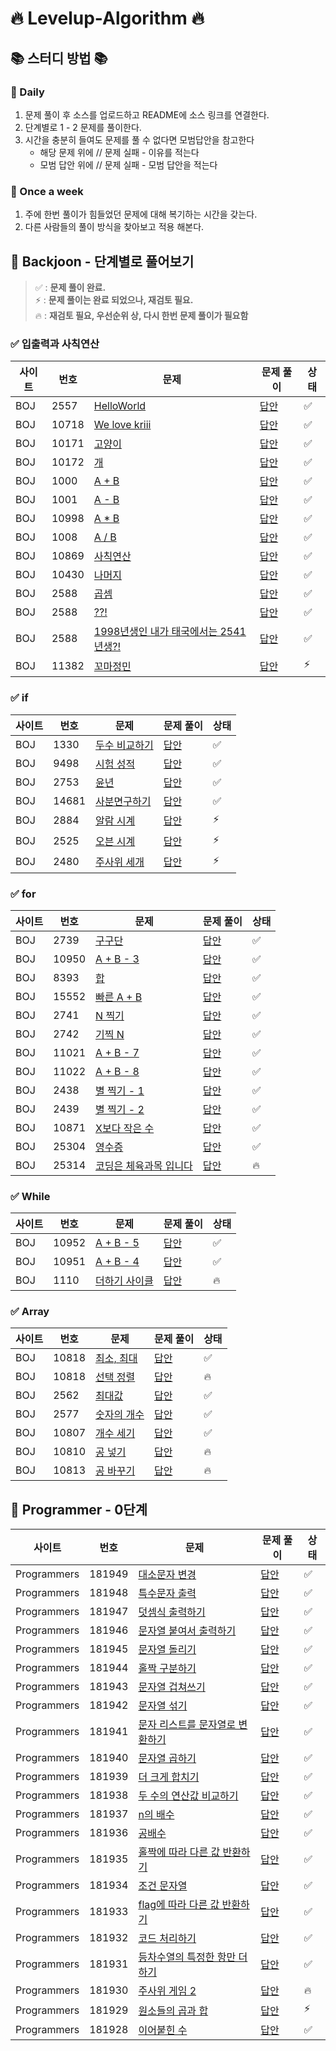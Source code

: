 # 🔥 Levelup-Algorithm 🔥

## 📚 스터디 방법 📚

### 📌 Daily

1. 문제 풀이 후 소스를 업로드하고 README에 소스 링크를 연결한다.
2. 단계별로 1 - 2 문제를 풀이한다.
3. 시간을 충분히 들여도 문제를 풀 수 없다면 모범답안을 참고한다
    - 해당 문제 위에 // 문제 실패 - 이유를 적는다
    - 모범 답안 위에 // 문제 실패 - 모범 답안을 적는다

### 📌 Once a week

1. 주에 한번 풀이가 힘들었던 문제에 대해 복기하는 시간을 갖는다.
2. 다른 사람들의 풀이 방식을 찾아보고 적용 해본다.

## 📄 Backjoon - 단계별로 풀어보기

> ✅ : **문제 풀이 완료.**  
> ⚡ : **문제 풀이는 완료 되었으나, 재검토 필요.**  
> 🔥 : **재검토 필요, 우선순위 상, 다시 한번 문제 풀이가 필요함** 

### ✅ 입출력과 사칙연산

| 사이트 | 번호    | 문제                                                                | 문제 풀이                                                         | 상태 |
|-----|-------|-------------------------------------------------------------------|---------------------------------------------------------------|---|
| BOJ | 2557  | [HelloWorld](https://www.acmicpc.net/problem/2557)                | [답안](./src/com/boj/algorithm/ch01_io/HelloWorld_2557.java)    | ✅ |
| BOJ | 10718 | [We love kriii](https://www.acmicpc.net/problem/10718)            | [답안](./src/com/boj/algorithm/ch01_io/WeLoveArmy_10718.java)   | ✅ |
| BOJ | 10171 | [고양이](https://www.acmicpc.net/problem/10171)                      | [답안](./src/com/boj/algorithm/ch01_io/PrintCat_10171.java)     | ✅ |
| BOJ | 10172 | [개](https://www.acmicpc.net/problem/10172)                        | [답안](./src/com/boj/algorithm/ch01_io/PrintDog_10172.java)     | ✅ |
| BOJ | 1000  | [A + B](https://www.acmicpc.net/problem/1000)                     | [답안](./src/com/boj/algorithm/ch01_io/Plus_1000.java)          | ✅ |
| BOJ | 1001  | [A - B](https://www.acmicpc.net/problem/1001)                     | [답안](./src/com/boj/algorithm/ch01_io/Minus_1001.java)         | ✅ |
| BOJ | 10998 | [A * B](https://www.acmicpc.net/problem/10998)                    | [답안](./src/com/boj/algorithm/ch01_io/MultiPly_10998.java)     | ✅ |
| BOJ | 1008  | [A / B](https://www.acmicpc.net/problem/1008)                     | [답안](./src/com/boj/algorithm/ch01_io/Divide_1008.java)        | ✅ |
| BOJ | 10869 | [사칙연산](https://www.acmicpc.net/problem/10869)                     | [답안](./src/com/boj/algorithm/ch01_io/Calculation_10869.java)  | ✅ |
| BOJ | 10430 | [나머지](https://www.acmicpc.net/problem/10430)                      | [답안](./src/com/boj/algorithm/ch01_io/CalRemain_10430.java)    | ✅ |
| BOJ | 2588  | [곱셈](https://www.acmicpc.net/problem/2588)                        | [답안](./src/com/boj/algorithm/ch01_io/Multiplication_2588.java) | ✅ |
| BOJ | 2588  | [??!](https://www.acmicpc.net/problem/10926)                      | [답안](./src/com/boj/algorithm/ch01_io/Joonas_10926.java)       | ✅ |
| BOJ | 2588  | [1998년생인 내가 태국에서는 2541년생?!](https://www.acmicpc.net/problem/18108) | [답안](./src/com/boj/algorithm/ch01_io/Bulgi_18108.java)        | ✅ |
| BOJ | 11382 | [꼬마정민](https://www.acmicpc.net/problem/11382)                     | [답안](./src/com/boj/algorithm/ch01_io/KidJungMin_11382.java)   | ⚡ |

### ✅ if

| 사이트 | 번호   | 문제                                             | 문제 풀이                                                      | 상태 |
|-----|------|------------------------------------------------|------------------------------------------------------------|---|
| BOJ | 1330 | [두수 비교하기](https://www.acmicpc.net/problem/1330) | [답안](src/com/boj/algorithm/ch02_if/CompareNumber_1330.java) | ✅ |
| BOJ | 9498 | [시험 성적](https://www.acmicpc.net/problem/9498)  | [답안](./src/com/boj/algorithm/ch02_if/TestScore_9498.java)  |  ✅ | 
| BOJ | 2753 | [윤년](https://www.acmicpc.net/problem/2753)     | [답안](./src/com/boj/algorithm/ch02_if/LeapYear_2753.java)   |  ✅ |
| BOJ | 14681 | [사분면구하기](https://www.acmicpc.net/problem/14681) | [답안](./src/com/boj/algorithm/ch02_if/Quadrant_14681.java)  |  ✅ |
| BOJ | 2884 | [알람 시계](https://www.acmicpc.net/problem/2884)  | [답안](./src/com/boj/algorithm/ch02_if/AlarmClock_2884.java) |  ⚡ |
| BOJ | 2525 | [오븐 시계](https://www.acmicpc.net/problem/2525)  | [답안](./src/com/boj/algorithm/ch02_if/OvenClock_2525.java)  |  ⚡ |
| BOJ | 2480 | [주사위 세개](https://www.acmicpc.net/problem/2480) | [답안](./src/com/boj/algorithm/ch02_if/Dice_2480.java)       |  ⚡ |

### ✅ for

| 사이트 | 번호    | 문제                                                    | 문제 풀이                                                             | 상태 |
|-----|-------|-------------------------------------------------------|-------------------------------------------------------------------|---|
| BOJ | 2739  | [구구단](https://www.acmicpc.net/problem/2739)           | [답안](src/com/boj/algorithm/ch03_for/MultiplicationTable_2739.java) | ✅ |
| BOJ | 10950 | [A + B - 3](https://www.acmicpc.net/problem/10950)    | [답안](src/com/boj/algorithm/ch03_for/TestCase_10950.java)          | ✅ |
| BOJ | 8393  | [합](https://www.acmicpc.net/problem/8393)             | [답안](src/com/boj/algorithm/ch03_for/Sum_8393.java)                | ✅ |
| BOJ | 15552 | [빠른 A + B](https://www.acmicpc.net/problem/15552)     | [답안](src/com/boj/algorithm/ch03_for/QuickSum_15552.java)          | ✅ |
| BOJ | 2741  | [N 찍기](https://www.acmicpc.net/problem/2741)          | [답안](src/com/boj/algorithm/ch03_for/PrintN_2741.java)             | ✅ |
| BOJ | 2742  | [기찍 N](https://www.acmicpc.net/problem/2742)          | [답안](src/com/boj/algorithm/ch03_for/PrintReverseN_2742.java)      | ✅ |
| BOJ | 11021 | [A + B - 7](https://www.acmicpc.net/problem/11021)    | [답안](src/com/boj/algorithm/ch03_for/PlusTestCase_11021.java)      | ✅ |
| BOJ | 11022 | [A + B - 8](https://www.acmicpc.net/problem/11022)    | [답안](src/com/boj/algorithm/ch03_for/PlusTestCasePretty_11022.java) | ✅ |
| BOJ | 2438  | [별 찍기 - 1](https://www.acmicpc.net/problem/2438)      | [답안](src/com/boj/algorithm/ch03_for/PrintStar_2438.java)          | ✅ |
| BOJ | 2439  | [별 찍기 - 2](https://www.acmicpc.net/problem/2439)      | [답안](src/com/boj/algorithm/ch03_for/PrintReverseStar_2439.java)   | ✅  |
| BOJ | 10871 | [X보다 작은 수](https://www.acmicpc.net/problem/10871)     | [답안](src/com/boj/algorithm/ch03_for/LessThanA_10871.java)         | ✅ |
| BOJ | 25304 | [영수증](https://www.acmicpc.net/problem/25304)          | [답안](src/com/boj/algorithm/ch03_for/Receipt_25304.java)           | ✅ |
| BOJ | 25314 | [코딩은 체육과목 입니다](https://www.acmicpc.net/problem/25314) | [답안](src/com/boj/algorithm/ch03_for/Nbyte_25314.java)             | 🔥 |

### ✅ While

| 사이트 | 번호    | 문제                                                | 문제 풀이                                                            | 상태  |
|-----|-------|---------------------------------------------------|------------------------------------------------------------------|-----|
| BOJ | 10952 | [A + B - 5](https://www.acmicpc.net/problem/10952) | [답안](src/com/boj/algorithm/ch04_while/TestCasePlusAB_10952.java) | ✅   |
| BOJ | 10951 | [A + B - 4](https://www.acmicpc.net/problem/10951) | [답안](src/com/boj/algorithm/ch04_while/TestCasePlusAB_10951.java) | ✅   |
| BOJ | 1110 | [더하기 사이클](https://www.acmicpc.net/problem/1110)   | [답안](src/com/boj/algorithm/ch04_while/PlusCycle_1110.java) | 🔥  |

### ✅ Array

| 사이트 | 번호    | 문제                                             | 문제 풀이                                                          | 상태 |
|-----|-------|------------------------------------------------|----------------------------------------------------------------|---|
| BOJ | 10818 | [최소, 최대](https://www.acmicpc.net/problem/10818) | [답안](src/com/boj/algorithm/ch05_array/MinAndMax_10818.java)    |  ✅ |
| BOJ | 10818 | [선택 정렬](https://www.acmicpc.net/problem/10818) | [답안](src/com/boj/algorithm/ch05_array/SelectionSort_10818.java) |  🔥 |
| BOJ | 2562  | [최대값](https://www.acmicpc.net/problem/2562)    | [답안](src/com/boj/algorithm/ch05_array/Max_2562.java)           | ✅ |
| BOJ | 2577  | [숫자의 개수](https://www.acmicpc.net/problem/2577) | [답안](src/com/boj/algorithm/ch05_array/CountNum_2577.java)      | ✅ |
| BOJ | 10807 | [개수 세기](https://www.acmicpc.net/problem/10807) | [답안](src/com/boj/algorithm/ch05_array/CountNumArr_10807.java)  | ✅ |
| BOJ | 10810 | [공 넣기](https://www.acmicpc.net/problem/10810)  | [답안](src/com/boj/algorithm/ch05_array/EnterBall_10810.java)    | 🔥 |
| BOJ | 10813 | [공 바꾸기](https://www.acmicpc.net/problem/10813) | [답안](src/com/boj/algorithm/ch05_array/ChangeBall_10813.java)   | 🔥 |

## 📄 Programmer - 0단계

| 사이트          | 번호     | 문제                                                                                                 | 문제 풀이                                                 | 상태 |
|--------------|--------|----------------------------------------------------------------------------------------------------|-------------------------------------------------------|--|
| Programmers  | 181949 | [대소문자 변경](https://school.programmers.co.kr/learn/courses/30/lessons/181949)                        | [답안](src/com/programmers/algorithm/lv00/_181949.java) | ✅ |
| Programmers  | 181948 | [특수문자 출력](https://school.programmers.co.kr/learn/courses/30/lessons/181948)                        | [답안](src/com/programmers/algorithm/lv00/_181948.java) |  ✅ | 
| Programmers  | 181947 | [덧셈식 출력하기](https://school.programmers.co.kr/learn/courses/30/lessons/181947)                       | [답안](src/com/programmers/algorithm/lv00/_181947.java) |  ✅ |
| Programmers  | 181946 | [문자열 붙여서 출력하기](https://school.programmers.co.kr/learn/courses/30/lessons/181946)                   | [답안](src/com/programmers/algorithm/lv00/_181946.java) |  ✅ |
| Programmers  | 181945 | [문자열 돌리기](https://school.programmers.co.kr/learn/courses/30/lessons/181945)                        | [답안](src/com/programmers/algorithm/lv00/_181945.java) | ✅ |
| Programmers  | 181944 | [홀짝 구분하기](https://school.programmers.co.kr/learn/courses/30/lessons/181944)                        | [답안](src/com/programmers/algorithm/lv00/_181945.java) | ✅ |
| Programmers  | 181943 | [문자열 겁쳐쓰기](https://school.programmers.co.kr/learn/courses/30/lessons/181943)                       | [답안](src/com/programmers/algorithm/lv00/_181943.java) | ✅ |
| Programmers  | 181942 | [문자열 섞기](https://school.programmers.co.kr/learn/courses/30/lessons/181942?language=java)           | [답안](src/com/programmers/algorithm/lv00/_181942.java) | ✅ |
| Programmers  | 181941 | [문자 리스트를 문자열로 변환하기](https://school.programmers.co.kr/learn/courses/30/lessons/181941?language=java) | [답안](src/com/programmers/algorithm/lv00/_181941.java) | ✅ |
| Programmers  | 181940 | [문자열 곱하기](https://school.programmers.co.kr/learn/courses/30/lessons/181940)                        | [답안](src/com/programmers/algorithm/lv00/_181940.java) | ✅ |
| Programmers  | 181939 | [더 크게 합치기](https://school.programmers.co.kr/learn/courses/30/lessons/181939)                       | [답안](src/com/programmers/algorithm/lv00/_181939.java) | ✅ |
| Programmers  | 181938 | [두 수의 연산값 비교하기](https://school.programmers.co.kr/learn/courses/30/lessons/181938)                  | [답안](src/com/programmers/algorithm/lv00/_181938.java) | ✅ |
| Programmers  | 181937 | [n의 배수](https://school.programmers.co.kr/learn/courses/30/lessons/181937)                          | [답안](src/com/programmers/algorithm/lv00/_181937.java) | ✅ |
| Programmers  | 181936 | [공배수](https://school.programmers.co.kr/learn/courses/30/lessons/181936)                            | [답안](src/com/programmers/algorithm/lv00/_181936.java) | ✅ |
| Programmers  | 181935 | [홀짝에 따라 다른 값 반환하기](https://school.programmers.co.kr/learn/courses/30/lessons/181935)               | [답안](src/com/programmers/algorithm/lv00/_181935.java) | ✅ |
| Programmers  | 181934 | [조건 문자열](https://school.programmers.co.kr/learn/courses/30/lessons/181934)                         | [답안](src/com/programmers/algorithm/lv00/_181934.java) | ✅ |
| Programmers  | 181933 | [flag에 따라 다른 값 반환하기](https://school.programmers.co.kr/learn/courses/30/lessons/181933)             | [답안](src/com/programmers/algorithm/lv00/_181933.java) | ✅ |
| Programmers  | 181932 | [코드 처리하기](https://school.programmers.co.kr/learn/courses/30/lessons/181932)                        | [답안](src/com/programmers/algorithm/lv00/_181932.java) | ✅ |
| Programmers  | 181931 | [등차수열의 특정한 항만 더하기](https://school.programmers.co.kr/learn/courses/30/lessons/181931)               | [답안](src/com/programmers/algorithm/lv00/_181931.java) | ✅ |
| Programmers  | 181930 | [주사위 게임 2](https://school.programmers.co.kr/learn/courses/30/lessons/181930)                       | [답안](src/com/programmers/algorithm/lv00/_181930.java) | 🔥 |
| Programmers  | 181929 | [원소들의 곱과 합](https://school.programmers.co.kr/learn/courses/30/lessons/181929)                      | [답안](src/com/programmers/algorithm/lv00/_181929.java) | ⚡ |
| Programmers  | 181928 | [이어붙힌 수](https://school.programmers.co.kr/learn/courses/30/lessons/181928)                         | [답안](src/com/programmers/algorithm/lv00/_181928.java) | ✅ |
